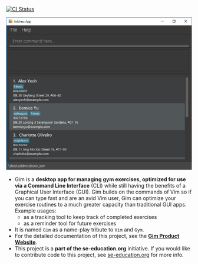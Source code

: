 [![CI Status](https://github.com/se-edu/addressbook-level3/workflows/Java%20CI/badge.svg)](https://github.com/AY2223S1-CS2103T-T15-4/tp/actions)

![Ui](docs/images/default_Ui.png)

* Gim is a **desktop app for managing gym exercises, optimized for use via a Command Line Interface** (CLI) while still having the benefits of a Graphical User Interface (GUI). Gim builds on the commands of Vim so if you can type fast and are an avid Vim user, Gim can optimize your exercise routines to a much greater capacity than traditional GUI apps.
  Example usages:
  * as a tracking tool to keep track of completed exercises
  * as a reminder tool for future exercises
* It is named `Gim` as a name-play tribute to `Vim` and `Gym`.
* For the detailed documentation of this project, see the **[Gim Product Website](https://ay2223s1-cs2103t-t15-4.github.io/tp/)**.
* This project is a **part of the se-education.org** initiative. If you would like to contribute code to this project, see [se-education.org](https://se-education.org#https://se-education.org/#contributing) for more info.
